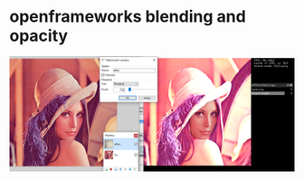 # openframeworks blending and opacity

![alt tag](https://github.com/biterek/blendProblem/blob/master/problem02.png)
